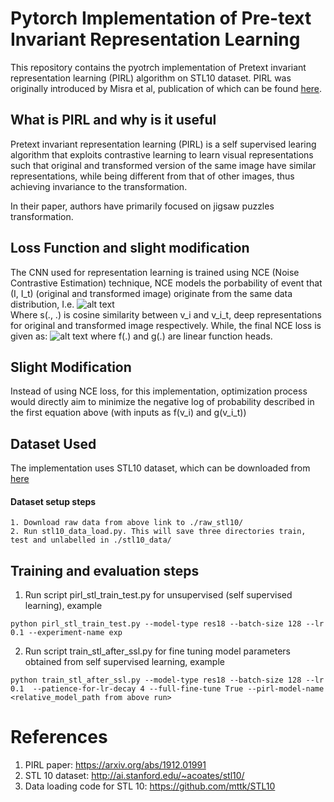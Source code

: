 # Pytorch Implementation of Pre-text Invariant Representation Learning
This repository contains the pyotrch implementation of Pretext invariant representation learning (PIRL)
algorithm on STL10 dataset. PIRL was originally introduced by Misra et al, publication of which can be found [here](https://arxiv.org/abs/1912.01991).

## What is PIRL and why is it useful
Pretext invariant representation learning (PIRL) is a self supervised learing algorithm that exploits contrastive
learning to learn visual representations such that original and transformed version of the same image have similar
representations, while being different from that of other images, thus achieving invariance to the transformation.

In their paper, authors have primarily focused on jigsaw puzzles transformation.

## Loss Function and slight modification
The CNN used for representation learning is trained using NCE (Noise Contrastive Estimation) technique,
NCE models the porbability of event that (I, I_t) (original and transformed image) originate from the same
data distribution, I.e.
![alt text](https://docs.google.com/drawings/d/e/2PACX-1vQIBzisD1g6le_VQlfj7oeJVr98inlrBsvTzssW35MO1nxilwXa2MhkUukLli1U1Orb50_kC_XY3XCL/pub?w=480&h=96 "probability function")
<br/>
Where s(., .) is cosine similarity between v_i and v_i_t, deep representations for original and transformed image respectively.
While, the final NCE loss is given as:
![alt text](https://docs.google.com/drawings/d/e/2PACX-1vRh2RjlYsPaSyGDORVN3zDl3sZ1r1g48jxW-fT8ajrGFx1rbHqyRnlepbZ63wr1K0oOCfjfndUhKA4S/pub?w=960&h=720 "L_nce")
where f(.) and g(.) are linear function heads.

## Slight Modification
Instead of using NCE loss, for this implementation, optimization process would directly aim to minimize
the negative log of probability described in the first equation above (with inputs as f(v_i) and g(v_i_t))

## Dataset Used
The implementation uses STL10 dataset, which can be downloaded from [here](http://ai.stanford.edu/~acoates/stl10/)
#### Dataset setup steps
```
1. Download raw data from above link to ./raw_stl10/
2. Run stl10_data_load.py. This will save three directories train, test and unlabelled in ./stl10_data/
```

## Training and evaluation steps
1. Run script pirl_stl_train_test.py for unsupervised (self supervised learning), example
```
python pirl_stl_train_test.py --model-type res18 --batch-size 128 --lr 0.1 --experiment-name exp
```
2. Run script train_stl_after_ssl.py for fine tuning model parameters obtained from self supervised learning, example
```
python train_stl_after_ssl.py --model-type res18 --batch-size 128 --lr 0.1  --patience-for-lr-decay 4 --full-fine-tune True --pirl-model-name <relative_model_path from above run>
```

# References
1. PIRL paper: https://arxiv.org/abs/1912.01991
2. STL 10 dataset: http://ai.stanford.edu/~acoates/stl10/
3. Data loading code for STL 10: https://github.com/mttk/STL10
